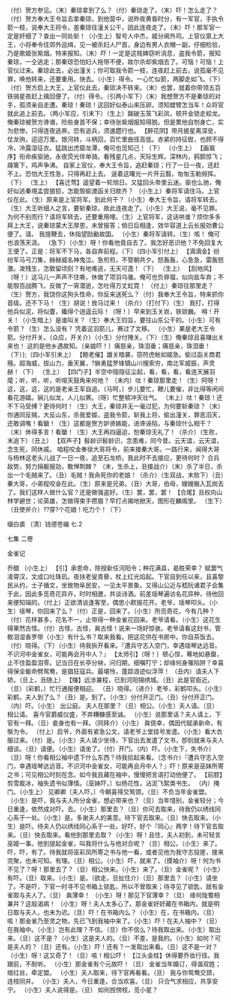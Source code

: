 <!-- { "loadSidebar": true } -->
（付）贺方参见。（末）秦琼拿到了么？（付）秦琼走了。（末）吓！怎么走了？（付）贺方奉大王令旨去拿秦琼，到他营中，说昨夜黄昏时分，有一军官，手执令箭一枝，说奉大王将令，差秦琼往潼关公干，因此连夜走了。（末）吓！那军官一定是奸细了？查出一同处斩！（小生上）智号人中杰，威分阃外司。上官仪禀上大王，小将奉令往郊外巡缉，见一被杀妇人尸首，身边有男人衣帽一副，仔细检验，乃是歌姬张紫烟。特来报知。（末）吓！一定是这贱婢窃听消息，盗我令箭，报知秦琼，一仝逃走；那秦琼恐怕妇人拖带不便，故尔杀却紫烟去了。可恼！可恼！上官仪过来。秦琼此去，必出潼关；你可取我令箭一枝，连夜赶上前去，说孤毫不见罪，唤他转来，还要重用。快去。（小生）得令。一心忙似箭，两脚走如飞。（下）（付）贺方启上大王，上官仪此去，秦琼决不转来。（末）也罢，就着你带领五百铁骑星夜赶上擒回便了。（付）得令。（引两小军下）（末）我想贺方不是秦琼的对手，孤须亲自走遭。秦琼！秦琼！这回好似泰山来压卵，须知螳臂怎当车！众将官就此追上前去。（两小军应，引末下）（生上）踹破玉笼飞彩凤，顿开金锁走蛟龙。俺秦琼被贺方谗谮，险些身首不保；幸待张紫烟报知得脱。但是累他自刎身亡，实为悲惨。只得连夜逃奔。恐有追兵，须速趱行也。
【醉花阴】带月披星离深垒，仗龙驹，迢迢万里。银河转，斗柄回，百忙里曲径高低。赤紧的持征辔，也顾不得冷，冷露湿征衣。猛跳出虎窟龙潭，俺可也觅知己！（下）
（小生上）
【画眉序】衔命疾驱驰，永夜荧光伴单骑。看残星几点，天际生辉。深林内，鸦鹊惊飞；疎篱下，鸡声争沸。
自家上官仪，奉大王令旨，追赶秦琼；行了一日一夜，还赶不上。恐怕大王性急，只得再赶上去。
逞着这曙光一片开云翳，匆匆玉勒频挥。（下）
（生上）
【喜迁莺】遥望着一轮旭日。又猛回头帝里云迷。驱也么驰，俺好似逃秦境孟尝狼狈，怎能彀偷渡函关归故齐？
（小生上）秦将军请住马。上官仪在此。（生）原来是上官将军。到此何干？（小生）奉大王令旨，请将军转去。（生）大王听细人之言，要斩秦琼，故此连夜走了。（小生）大王说，毫不见罪。为何不别而行？请将军转去，还要重用哩。（生）上官将军，这话哄谁？烦你多多拜上大王，说秦琼蒙大王厚恩，未曾报答；倘日后相逢，效华容道上云长报効曹公便了。请。
我提鞭去，休指望劻勷故国。
（小生）秦将军请转。（生）咳！
俺可也浪荡天涯。
（急下）（小生）呀！你看他竟自去了。我怎好恶识他？不免回复大王便了。正是：将军不下马，各自奔前程。（下）（四小军引付上）
【滴滴金】纷纷军马弓刀集，赫赫威名神鬼泣。急煎煎，不管朝共夕。怒轰轰，心急急，雷轰怒激。泼残生，怎敎留顷刻？有地难逃，无天可逸！（下）
（生上）
【刮地风】〔呀！〕这马儿一声声不住嘶，休做了项羽乌骓。俺可也负骅骝，似向盐车弃；不能彀百战腾飞，反做了一宵潜逝，怎吐得万丈虹霓！
（付上）秦琼往那里走？（生）贺方，我饶你这狗头性命，你反来送死么？（付）我奉大王令旨，特来抓你首级。还不下马！（生）胡说！放马过来！（杀介）（打付下）（生）
我打，打得他兵似泥，将似虀，纔得个逍遥云际！〔呀！〕早来到玉关岧，铁锁巍。
嘚！开关！（小生暗上）是谁叫关？（生）奉大王钧旨，要往山东公干的。（小生）可有令箭？（生）怎么没有？
凭着这羽箭儿，赛过了文移。
（小生）果是老大王令箭。分付开关。（众应，开关介）（小生）分付掩关。（下）（生）俺秦琼且喜赚出关来也！
这的是他乡遇故知。〔亲娘吓！〕痛慈亲，珠泪垂；痛慈亲，珠泪垂！（下）};（四小军引末上）
【鲍老催】雄关暗袭，窃符虎帐如姬急。偷过函关商君殛。超海威，拔山力，垂天翼，?貅勇猛罗锋镝山川搜索穷，南北军威振，声灵赫！（下）
（生上）
【四门子】半空中隐隐征尘起，看，看，看，看连天展羽麾；听，听，听，听喧天鼓角来何地？
（末内）呔！秦琼那里走！（生）阿呀！
这，这，这，这的是老亲王军自追。〔马呵，〕步儿要忙，鞭儿要催，非比得等闲间看花游嬉。锏儿似龙，人儿似罴。〔呀〕忙整顿冲天壮气。
（末上）呔！秦琼！还不下马受缚？更待何时！（生）大王，秦琼并无一毫过犯，为何要斩秦琼？（末）你通同反贼，大反山东，杀我爱姬，盗我令箭，斩我上将，偷出潼关，罪恶滔天，还敢调嘴！看鎗！（生）这都是贺方妒贤嫉能，进谗诬陷，与秦琼什么相干？（末）休得多言！看鎗！（生）大王再四逼迫，恕秦琼无礼了！（杀介）（生败，末追下）（丑上）
【双声子】髫龄识髫龄识，念患难，同今昔。云天谊，云天谊，念生死，同休戚。
咱程咬金奉徐大哥将令，前来接秦大哥。一路行来，闻得大哥与杨林这老头儿战了一日一夜，追至石龙桥。我此时不去接应，更待何时？
合兵敌势，努力捐躯报効，敢惮荆棘？
（末，生杀上，丑接战介）（末）杀了半日，杀出一个毛贼来了。（丑）毛贼！我肏死你的老娘！（杀介）（生双战，末败下）（丑）秦大哥，小弟程咬金在此。（生）原来是兄弟。（丑）大哥，伯母，嫂嫂搬入瓦岗去了。我们这样人做什么官？还是做强盗好。（生）罢，罢，罢！
【合尾】且权向山林学避世；论英雄，怎做得束手攒眉？早打点揭地掀天，图形在麟阁里。
（生下）（丑使斧介）??穿?个花娘！吃力个！（下）

缀白裘 〔清〕钱德苍编 七.2

七集 
二卷
 
金雀记
 
乔醋
（小生上）
【引】承恩命，除授新任河阳令；种花满县，曷胜荣幸？
赋罢气凌霄汉，文成口吐珠玑。夜扶老叟青藜，杖上红光焰起。下官自到任以来，且喜黎民从约，士子循文，坐致物阜民安，一见太平景象。又得山公近与嵇阮诸君子会集于此，因此多觅奇花异卉，时时相邀，共谈诗酒。前差瑶琴遍访名花异种，待他回来便知端的。（付上）正欲清谈逢客至，偶思小飮报花开。老爷，瑶琴叩头。（小生）瑶琴，你回来了么？（付）正是，回来了。（小生）所觅奇花，今有几种？（付）花样甚多，花名不一，止带得一种金雀花回来。老爷请看。（小生）这花生得果然古怪。（付）古怪，古怪，眞古怪！说来一场好惊骇。老爷请看这封书，管敎泪湿香罗带（小生）有什么书？取来我看。把这花供在书房中。你自茶饭去。（付）晓得。（下）（小生）待我拆开看来。『遭兵守志入空门，幸遇瑶琴达远音。不识河中金雀女，可能再会月中人？』
【太师引】〔呀！〕顿心惊，蓦地如悬罄，止不住盈盈泪零。记当日在长亭分袂，问归期，细嘱叮宁；却缘何身罹陷阱？幸喜得保全躯命劈鸳鸯，是猖狂寇兵。最堪怜，蓬踪浪迹似浮萍！
（丑内）请夫人下轿。（旦上，丑随上）
【赚】远涉兼程，已到河阳锦绣城。（丑）此是官衙近。（旦）〔彩鹤，〕忙行通报便相迎。
（丑）晓得。（进介）老爷，彩鹤叩头。（小生）彩鹤，夫人到了么？（丑）是。到了。（小生）分付开正门。（丑）分付开正门。（内）吓。（小生）
出公庭。
夫人在那里？（旦）相公。（小生）夫人请。（旦）相公请。
喜今官爵威仪盛，不弃糟糠感至诚。
（小生）说那里话？夫人请上，下官有一拜。（旦）妾身也有一拜。（同拜介）（小生）
眞侥幸，偶因代赋承新命，有惭为令。
（付上）启爷，外面有紧急公文，请老爷上堂挂号发遣。（小生）看大衣服过来。（付）是。（小生）夫人请少坐待，下官出去发遣了文书，卽刻就来与夫人细谈。（旦）请便。（小生）请坐了。（付）开门。（内）吓。（小生下，失书介）（旦）呀！你看相公袖中遗下什么东西？待我拾起来看。（念书介）『遭兵守志入空门，幸遇瑶琴达远音。不识河中金雀女，可能再会月中人？』吓！原来是巫妹所寄之书；可见相公时刻在念。如今我且藏在袖中，慢慢把言语打动他便了。
【前腔】剪雪裁冰，袖失遗书似薄情。〔巫妹吓，〕似杨花性，沾泥飞絮类书生。
（内）掩门。（小生上）
见卿卿〔夫人吓，〕今朝喜得交鸳颈。（旦）不负当年金雀盟。
（小生）是吓，我与夫人所分金雀，想必带来也？（旦）当年惜别，金雀轻分；今日重逢，依然成对吓。去。（小生）那里去？（旦）你可去取来，待我仍以绣线同心系于一处。（小生）是。多谢夫人的美意。待下官去取来。（旦）快去取来。（小生）是吓。待夫人仍以绣线同心系于一处。好吓，好个『同心』两字！待下官去取来。（旦）快去取来。看他到那里去取？（小生）呀！且住，夫人初到，未可轻言巫姬一事。他到提起金雀，叫我将什么与他对合呢？（旦）相公。（小生）来了。吓，吓，有了。待我就将巫彩凤所寄之书与他一看，或者见他为我守志投崖，接来完聚，也未可知。有理。（旦）相公。（小生）吓，就来了。（摸袖介）呀！何为书不见了？呀！那里去了？（旦）相公快来。（小生）来了。（旦）金雀呢？（小生）有吓。（旦）取来。（小生）是。（欲走，旦扯住介）（旦）那里去？（小生）请坐了。不是吓，下官一时寻不见书箱上锁匙，所以不曾取来；待寻见了锁匙，就有金雀取与夫人了。（旦）
眞薄幸！
（小生）呀！那见下官薄幸？（旦）
缘何陇蜀相兼幷？这般渴病！
（小生）呀！夫人太多心了。那金雀好好藏在书箱内，就是明日取与夫人，也未为迟。（旦）吓！在书箱内么？（小生）在，在书箱内。（旦）咳！那金雀乃至灵之物，先已飞到我袖中来了。（小生）吓！在夫人袖中？（旦）在我袖中。（小生）岂有此理？不信。（旦）你不信么？待我取出来。（小生）取出来。（旦）这不是？（小生）这是夫人的。（旦）不差，是我的。（小生）如何？可是夫人的？（旦）还有。（小生）吓！还有？一发取出来看。（旦）这不是一对？（小生）呀！这又奇了！（旦）咳！相公吓！
【江头金桂】休得要乔妆行径。我跟前，不耐听。
（小生）那金雀有个元故吓！（旦）
金雀当年婚订，得谐双姓；绾红丝，牵定盟。
（小生）夫人取来，待下官再看看。（旦）
我与你鸳鸯交颈，连枝同并。
（小生）夫人，今日重逢，合当欢喜。（旦）
只合气求相应，共享安宁。
（小生）夫人说得是。（旦）
如何觊傍枝，觅小星？
